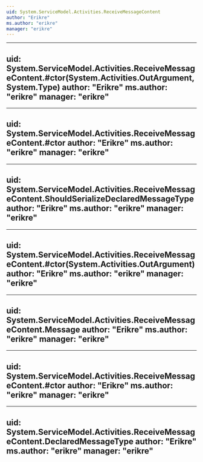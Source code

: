 ```yaml
---
uid: System.ServiceModel.Activities.ReceiveMessageContent
author: "Erikre"
ms.author: "erikre"
manager: "erikre"
---
```


---
uid: System.ServiceModel.Activities.ReceiveMessageContent.#ctor(System.Activities.OutArgument,System.Type)
author: "Erikre"
ms.author: "erikre"
manager: "erikre"
---

---
uid: System.ServiceModel.Activities.ReceiveMessageContent.#ctor
author: "Erikre"
ms.author: "erikre"
manager: "erikre"
---

---
uid: System.ServiceModel.Activities.ReceiveMessageContent.ShouldSerializeDeclaredMessageType
author: "Erikre"
ms.author: "erikre"
manager: "erikre"
---

---
uid: System.ServiceModel.Activities.ReceiveMessageContent.#ctor(System.Activities.OutArgument)
author: "Erikre"
ms.author: "erikre"
manager: "erikre"
---

---
uid: System.ServiceModel.Activities.ReceiveMessageContent.Message
author: "Erikre"
ms.author: "erikre"
manager: "erikre"
---

---
uid: System.ServiceModel.Activities.ReceiveMessageContent.#ctor
author: "Erikre"
ms.author: "erikre"
manager: "erikre"
---

---
uid: System.ServiceModel.Activities.ReceiveMessageContent.DeclaredMessageType
author: "Erikre"
ms.author: "erikre"
manager: "erikre"
---
